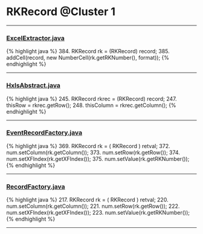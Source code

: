 # RKRecord @Cluster 1

***

### [ExcelExtractor.java](https://searchcode.com/codesearch/view/111785559/)
{% highlight java %}
384. RKRecord rk = (RKRecord) record;
385. addCell(record, new NumberCell(rk.getRKNumber(), format));
{% endhighlight %}

***

### [HxlsAbstract.java](https://searchcode.com/codesearch/view/68613461/)
{% highlight java %}
245. RKRecord rkrec = (RKRecord) record;
247. thisRow = rkrec.getRow();
248. thisColumn = rkrec.getColumn();
{% endhighlight %}

***

### [EventRecordFactory.java](https://searchcode.com/codesearch/view/15642343/)
{% highlight java %}
369. RKRecord     rk  = ( RKRecord ) retval;
372. num.setColumn(rk.getColumn());
373. num.setRow(rk.getRow());
374. num.setXFIndex(rk.getXFIndex());
375. num.setValue(rk.getRKNumber());
{% endhighlight %}

***

### [RecordFactory.java](https://searchcode.com/codesearch/view/15642481/)
{% highlight java %}
217. RKRecord     rk  = ( RKRecord ) retval;
220. num.setColumn(rk.getColumn());
221. num.setRow(rk.getRow());
222. num.setXFIndex(rk.getXFIndex());
223. num.setValue(rk.getRKNumber());
{% endhighlight %}

***

